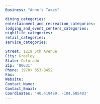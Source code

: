 ```yaml
---
Business: "Anne's Taxes"

dining_categories:
entertainment_and_recreation_categories:
lodging_and_event_centers_categories:
nightlife_categories:
retail_categories:
service_categories:

Street: 1219 5th Avenue
City: Greeley
State: Colorado
Zip: '80631'
Phone: (970) 353-8452
Fax:
Website:
Contact_Name:
Contact_Email:
Coordinates: '40.419489, -104.685483'
---
```



